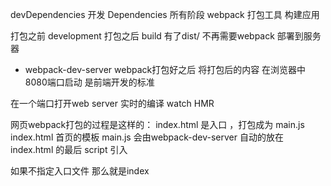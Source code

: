 devDependencies 开发
Dependencies 所有阶段 
webpack 打包工具 构建应用 

打包之前 development 
打包之后 build   有了dist/ 不再需要webpack 部署到服务器

- webpack-dev-server
webpack打包好之后 将打包后的内容 在浏览器中8080端口启动 是前端开发的标准

在一个端口打开web server
实时的编译 watch HMR

网页webpack打包的过程是这样的：
index.html 是入口 ，打包成为 main.js
index.html 首页的模板 main.js 会由webpack-dev-server 自动的放在index.html 的最后 script 引入

如果不指定入口文件 那么就是index
